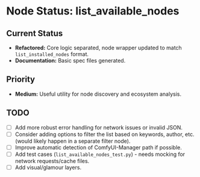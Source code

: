 # Node Status: list_available_nodes

## Current Status

- **Refactored:** Core logic separated, node wrapper updated to match `list_installed_nodes` format.
- **Documentation:** Basic spec files generated.

## Priority

- **Medium:** Useful utility for node discovery and ecosystem analysis.

## TODO

- [ ] Add more robust error handling for network issues or invalid JSON.
- [ ] Consider adding options to filter the list based on keywords, author, etc. (would likely happen in a separate filter node).
- [ ] Improve automatic detection of ComfyUI-Manager path if possible.
- [ ] Add test cases (`list_available_nodes_test.py`) - needs mocking for network requests/cache files.
- [ ] Add visual/glamour layers. 